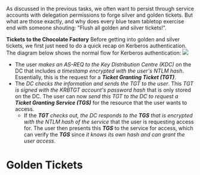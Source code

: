 As discussed in the previous tasks, we often want to persist through service accounts with delegation permissions to forge silver and golden tickets. But what are those exactly, and why does every blue team tabletop exercise end with someone shouting: "Flush all golden and silver tickets!".

**Tickets to the Chocolate Factory**
Before getting into golden and silver tickets, we first just need to do a quick recap on Kerberos authentication. The diagram below shows the normal flow for Kerberos authentication:
![](Pasted%20image%2020241119201536.png)
- The user *makes an AS-REQ to the Key Distribution Centre (KDC)* on the DC that includes *a timestamp encrypted with the user's NTLM hash*. Essentially, this is the request for a ***Ticket Granting Ticket (TGT)***. 
- The *DC checks the information and sends the TGT to the user*. This *TGT is signed with the KRBTGT account's password hash* that is only stored on the DC. The user can now *send this TGT to the DC to request a **Ticket Granting Service (TGS)*** for the resource that the user wants to access.
	- If the ***TGT** checks out, the DC responds to the **TGS** that is encrypted with the NTLM hash of the service* that the user is requesting access for. The user then presents this ***TGS*** to the service for access, which can verify the ***TGS*** since *it knows its own hash and can grant the user access*.

# Golden Tickets